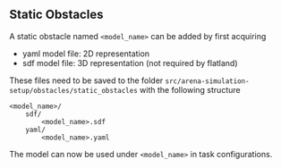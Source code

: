 ## Static Obstacles

A static obstacle named `<model_name>` can be added by first acquiring
- yaml model file: 2D representation
- sdf model file: 3D representation (not required by flatland)

These files need to be saved to the folder `src/arena-simulation-setup/obstacles/static_obstacles` with the following structure

```
<model_name>/
    sdf/
        <model_name>.sdf
    yaml/
        <model_name>.yaml
```

The model can now be used under `<model_name>` in task configurations.